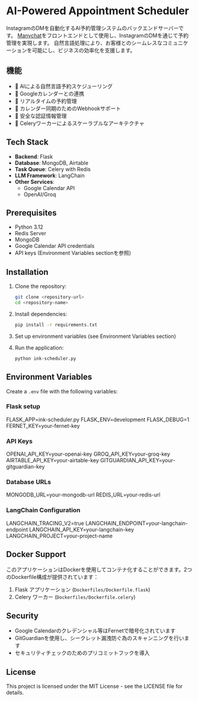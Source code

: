 
# AI-Powered Appointment Scheduler

InstagramのDMを自動化するAI予約管理システムのバックエンドサーバーです。
[Manychat](https://manychat.com/)をフロントエンドとして使用し、InstagramのDMを通じて予約管理を実現します。
自然言語処理により、お客様とのシームレスなコミュニケーションを可能にし、ビジネスの効率化を支援します。

## 機能

- 🤖 AIによる自然言語予約スケジューリング
- 📅 Googleカレンダーとの連携
- 💬 リアルタイムの予約管理
- 🔄 カレンダー同期のためのWebhookサポート
- 🔐 安全な認証情報管理
- 🚀 Celeryワーカーによるスケーラブルなアーキテクチャ

## Tech Stack

- **Backend**: Flask
- **Database**: MongoDB, Airtable
- **Task Queue**: Celery with Redis
- **LLM Framework**: LangChain
- **Other Services**:
  - Google Calendar API
  - OpenAI/Groq

## Prerequisites

- Python 3.12
- Redis Server
- MongoDB
- Google Calendar API credentials
- API keys (Environment Variables sectionを参照)

## Installation

1. Clone the repository:
    ```bash
    git clone <repository-url>
    cd <repository-name>
    ```

2. Install dependencies:
    ```bash
    pip install -r requirements.txt
    ```

3. Set up environment variables (see Environment Variables section)

4. Run the application:
    ```bash
    python ink-scheduler.py
    ```

## Environment Variables

Create a `.env` file with the following variables:
### Flask setup
FLASK_APP=ink-scheduler.py
FLASK_ENV=development
FLASK_DEBUG=1
FERNET_KEY=your-fernet-key
### API Keys
OPENAI_API_KEY=your-openai-key
GROQ_API_KEY=your-groq-key
AIRTABLE_API_KEY=your-airtable-key
GITGUARDIAN_API_KEY=your-gitguardian-key
### Database URLs
MONGODB_URL=your-mongodb-url
REDIS_URL=your-redis-url
### LangChain Configuration
LANGCHAIN_TRACING_V2=true
LANGCHAIN_ENDPOINT=your-langchain-endpoint
LANGCHAIN_API_KEY=your-langchain-key
LANGCHAIN_PROJECT=your-project-name

## Docker Support

このアプリケーションはDockerを使用してコンテナ化することができます。2つのDockerfile構成が提供されています：

1. Flask アプリケーション (`Dockerfiles/Dockerfile.flask`)
2. Celery ワーカー (`Dockerfiles/Dockerfile.celery`)

## Security

- Google Calendarのクレデンシャル等はFernetで暗号化されています
- GitGuardianを使用し、シークレット漏洩防ぐ為のスキャンニングを行います
- セキュリティチェックのためのプリコミットフックを導入

## License

This project is licensed under the MIT License - see the LICENSE file for details.
